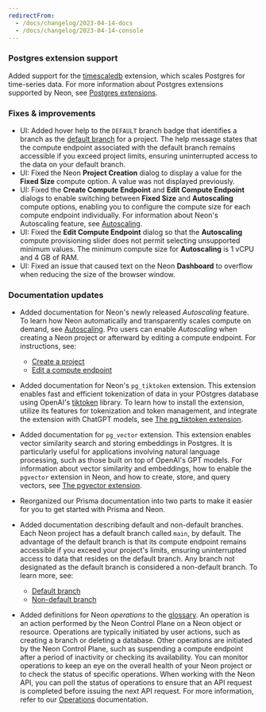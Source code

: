 ```yaml
---
redirectFrom:
  - /docs/changelog/2023-04-14-docs
  - /docs/changelog/2023-04-14-console
---
```


### Postgres extension support

Added support for the [timescaledb](https://github.com/timescale/timescaledb) extension, which scales Postgres for time-series data. For more information about Postgres extensions supported by Neon, see [Postgres extensions](/docs/extensions/pg-extensions/).

### Fixes & improvements

- UI: Added hover help to the `DEFAULT` branch badge that identifies a branch as the [default branch](/docs/reference/glossary#default-branch) for a project. The help message states that the compute endpoint associated with the default branch remains accessible if you exceed project limits, ensuring uninterrupted access to the data on your default branch.
- UI: Fixed the Neon **Project Creation** dialog to display a value for the **Fixed Size** compute option. A value was not displayed previously.
- UI: Fixed the **Create Compute Endpoint** and **Edit Compute Endpoint** dialogs to enable switching between **Fixed Size** and **Autoscaling** compute options, enabling you to configure the compute size for each compute endpoint individually. For information about Neon's Autoscaling feature, see [Autoscaling](/docs/introduction/autoscaling).
- UI: Fixed the **Edit Compute Endpoint** dialog so that the **Autoscaling** compute provisioning slider does not permit selecting unsupported minimum values. The minimum compute size for **Autoscaling** is 1 vCPU and 4 GB of RAM.
- UI: Fixed an issue that caused text on the Neon **Dashboard** to overflow when reducing the size of the browser window.

### Documentation updates

- Added documentation for Neon's newly released _Autoscaling_ feature. To learn how Neon automatically and transparently scales compute on demand, see [Autoscaling](/docs/introduction/autoscaling). Pro users can enable _Autoscaling_ when creating a Neon project or afterward by editing a compute endpoint. For instructions, see:
  - [Create a project](/docs/manage/projects#create-a-project)
  - [Edit a compute endpoint](/docs/manage/computes#edit-a-compute-endpoint)

- Added documentation for Neon's `pg_tiktoken` extension. This extension enables fast and efficient tokenization of data in your POstgres database using OpenAI's [tiktoken](https://github.com/openai/tiktoken) library. To learn how to install the extension, utilize its features for tokenization and token management, and integrate the extension with ChatGPT models, see [The pg_tiktoken extension](/docs/extensions/pg_tiktoken).
- Added documentation for `pg_vector` extension. This extension enables vector similarity search and storing embeddings in Postgres. It is particularly useful for applications involving natural language processing, such as those built on top of OpenAI's GPT models. For information about vector similarity and embeddings, how to enable the `pgvector` extension in Neon, and how to create, store, and query vectors, see [The pgvector extension](/docs/extensions/pgvector).
- Reorganized our Prisma documentation into two parts to make it easier for you to get started with Prisma and Neon.
- Added documentation describing default and non-default branches. Each Neon project has a default branch called `main`, by default. The advantage of the default branch is that its compute endpoint remains accessible if you exceed your project's limits, ensuring uninterrupted access to data that resides on the default branch. Any branch not designated as the default branch is considered a non-default branch. To learn more, see:
  - [Default branch](/docs/manage/branches#default-branch)
  - [Non-default branch](/docs/manage/branches#non-default-branch)

- Added definitions for Neon _operations_ to the [glossary](/docs/reference/glossary). An operation is an action performed by the Neon Control Plane on a Neon object or resource. Operations are typically initiated by user actions, such as creating a branch or deleting a database. Other operations are initiated by the Neon Control Plane, such as suspending a compute endpoint after a period of inactivity or checking its availability. You can monitor operations to keep an eye on the overall health of your Neon project or to check the status of specific operations. When working with the Neon API, you can poll the status of operations to ensure that an API request is completed before issuing the next API request. For more information, refer to our [Operations](/docs/manage/operations) documentation.
